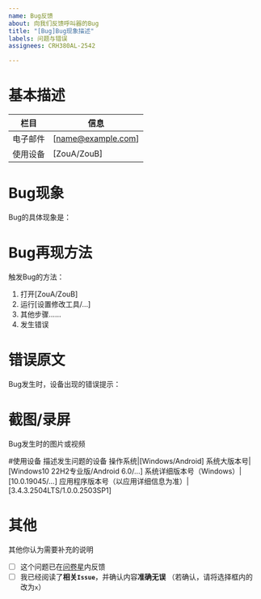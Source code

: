 ```yaml
---
name: Bug反馈
about: 向我们反馈呼叫器的Bug
title: "[Bug]Bug现象描述"
labels: 问题与错误
assignees: CRH380AL-2542

---
```


# 基本描述
栏目|信息
---|---
电子邮件|[name@example.com]
使用设备|[ZouA/ZouB]
# Bug现象
Bug的具体现象是：

# Bug再现方法
触发Bug的方法：
1. 打开[ZouA/ZouB]
2. 运行[设置修改工具/…]
3. 其他步骤……
4. 发生错误
# 错误原文
Bug发生时，设备出现的错误提示：

# 截图/录屏
Bug发生时的图片或视频

#使用设备
描述发生问题的设备
操作系统|[Windows/Android]
系统大版本号|[Windows10 22H2专业版/Android 6.0/…]
系统详细版本号（Windows）|[10.0.19045/…]
应用程序版本号（以应用详细信息为准）|[3.4.3.2504LTS/1.0.0.2503SP1]

# 其他
其他你认为需要补充的说明

 * [ ] 这个问题已在[问卷星](https://www.wjx.cn/vm/t7S50Pl.aspx#)内反馈
 * [ ] 我已经阅读了**相关`Issue`**，并确认内容**准确无误**
（若确认，请将选择框内的` `改为`x`）
